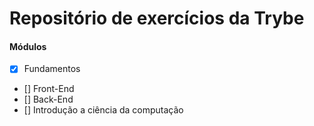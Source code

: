 # Repositório de exercícios da **Trybe**

#### Módulos
- [x] Fundamentos
- [] Front-End
- [] Back-End
- [] Introdução a ciência da computação

